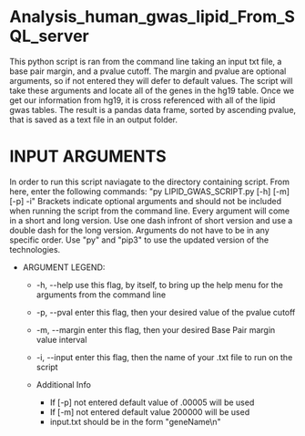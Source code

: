 # Analysis_human_gwas_lipid_From_SQL_server
This python script is ran from the command line taking an input txt file, a base pair margin, and a pvalue cutoff. The margin and pvalue are optional arguments, so if not entered they will defer to default values. The script will take these arguments and locate all of the genes in the hg19 table. Once we get our information from hg19, it is cross referenced with all of the lipid gwas tables. The result is a pandas data frame, sorted by ascending pvalue, that is saved as a text file in an output folder. 

# INPUT ARGUMENTS 
In order to run this script naviagate to the directory containing script. From here, enter the following commands:
"py LIPID_GWAS_SCRIPT.py [-h] [-m] [-p] -i" Brackets indicate optional arguments and should not be included when running the script from the command line. Every argument will come in a short and long version. Use one dash infront of short version and use a double dash for the long version. Arguments do not have to be in any specific order. Use "py" and "pip3" to use the updated version of the technologies.

 - ARGUMENT LEGEND:
   * -h, --help     use this flag, by itself, to bring up the help menu for the arguments from
                   the command line
   * -p, --pval     enter this flag, then your desired value of the pvalue cutoff   
   * -m, --margin   enter this flag, then your desired Base Pair margin value interval 
   * -i, --input    enter this flag, then the name of your .txt file to run on the script
                    
   * Additional Info
        * If [-p] not entered default value of .00005 will be used
        * If [-m] not entered default value 200000 will be used
        * input.txt should be in the form "geneName\n"
 


